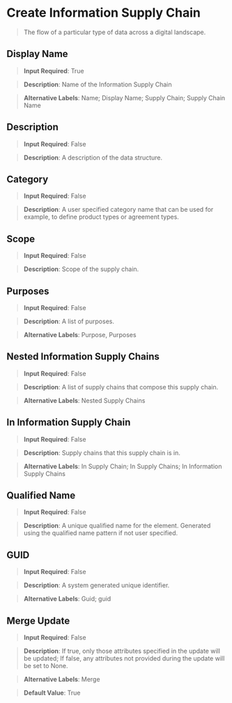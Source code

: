 # Create Information Supply Chain
>	The flow of a particular type of data across a digital landscape.

## Display Name
>	**Input Required**: True

>	**Description**: Name of the Information Supply Chain

>	**Alternative Labels**: Name; Display Name; Supply Chain; Supply Chain Name


## Description
>	**Input Required**: False

>	**Description**: A description of the data structure.


## Category
>	**Input Required**: False

>	**Description**: A user specified category name that can be used for example, to define product types or agreement types.


## Scope
>	**Input Required**: False

>	**Description**: Scope of the supply chain.


## Purposes
>	**Input Required**: False

>	**Description**: A list of purposes.

>	**Alternative Labels**: Purpose, Purposes


## Nested Information Supply Chains
>	**Input Required**: False

>	**Description**: A list of supply chains that compose this supply chain.

>	**Alternative Labels**: Nested Supply Chains


## In Information Supply Chain
>	**Input Required**: False

>	**Description**: Supply chains that this supply chain is in.

>	**Alternative Labels**: In Supply Chain; In Supply Chains; In Information Supply Chains


## Qualified Name
>	**Input Required**: False

>	**Description**: A unique qualified name for the element. Generated using the qualified name pattern  if not user specified.


## GUID
>	**Input Required**: False

>	**Description**: A system generated unique identifier.

>	**Alternative Labels**: Guid; guid


## Merge Update
>	**Input Required**: False

>	**Description**: If true, only those attributes specified in the update will be updated; If false, any attributes not provided during the update will be set to None.

>	**Alternative Labels**: Merge

>	**Default Value**: True

